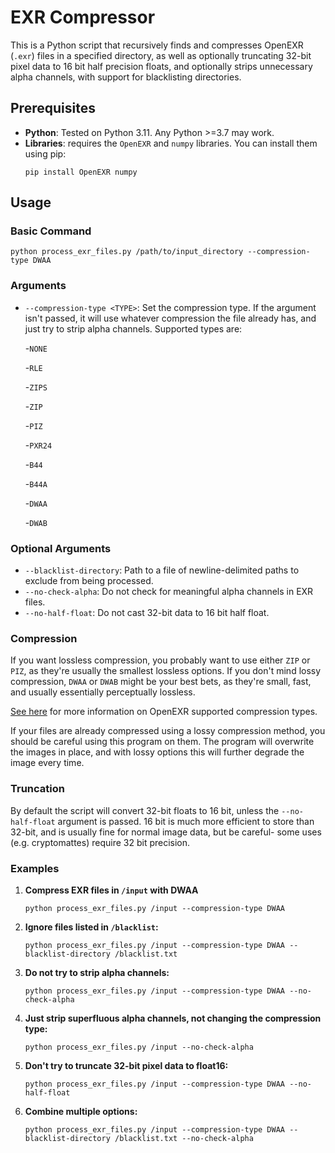 # EXR Compressor

This is a Python script that recursively finds and compresses OpenEXR (`.exr`) files in a specified directory, as well as optionally truncating 32-bit pixel data to 16 bit half precision floats, and optionally strips unnecessary alpha channels, with support for blacklisting directories.

## Prerequisites

- **Python**: Tested on Python 3.11. Any Python >=3.7 may work.
- **Libraries**: requires the `OpenEXR` and `numpy` libraries. You can install them using pip:
  ```
  pip install OpenEXR numpy
  ```

## Usage

### Basic Command

```
python process_exr_files.py /path/to/input_directory --compression-type DWAA
```

### Arguments
- `--compression-type <TYPE>`: Set the compression type. If the argument isn't passed, it will use whatever compression the file already has, and just try to strip alpha channels. Supported types are:

  -`NONE`
  
  -`RLE`

  -`ZIPS`

  -`ZIP`

  -`PIZ`

  -`PXR24`

  -`B44`

  -`B44A`

  -`DWAA`

  -`DWAB`

### Optional Arguments
- `--blacklist-directory`: Path to a file of newline-delimited paths to exclude from being processed.
- `--no-check-alpha`: Do not check for meaningful alpha channels in EXR files.
- `--no-half-float`: Do not cast 32-bit data to 16 bit half float.

### Compression
If you want lossless compression, you probably want to use either `ZIP` or `PIZ`, as they're usually the smallest lossless options. If you don't mind lossy compression, `DWAA` or `DWAB` might be your best bets, as they're small, fast, and usually essentially perceptually lossless.

[See here](https://en.wikipedia.org/wiki/OpenEXR#Compression_methods) for more information on OpenEXR supported compression types.

If your files are already compressed using a lossy compression method, you should be careful using this program on them. The program will overwrite the images in place, and with lossy options this will further degrade the image every time.

### Truncation

By default the script will convert 32-bit floats to 16 bit, unless the ```--no-half-float``` argument is passed. 16 bit is much more efficient to store than 32-bit, and is usually fine for normal image data, but be careful- some uses (e.g. cryptomattes) require 32 bit precision. 

### Examples

1. **Compress EXR files in `/input` with DWAA**
   ```
   python process_exr_files.py /input --compression-type DWAA
   ```

2. **Ignore files listed in `/blacklist`:**
   ```
   python process_exr_files.py /input --compression-type DWAA --blacklist-directory /blacklist.txt
   ```
   
3. **Do not try to strip alpha channels:**
   ```
   python process_exr_files.py /input --compression-type DWAA --no-check-alpha
   ```
   
4. **Just strip superfluous alpha channels, not changing the compression type:**
   ```
   python process_exr_files.py /input --no-check-alpha
   ```
   
5. **Don't try to truncate 32-bit pixel data to float16:**
   ```
   python process_exr_files.py /input --compression-type DWAA --no-half-float
   ```
   
6. **Combine multiple options:**
   ```
   python process_exr_files.py /input --compression-type DWAA --blacklist-directory /blacklist.txt --no-check-alpha
   ```
